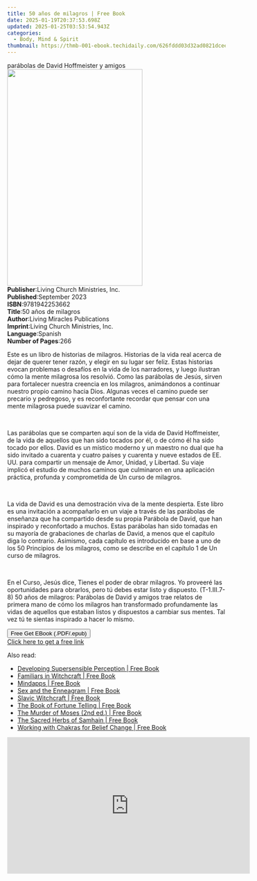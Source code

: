 ```yaml
---
title: 50 años de milagros | Free Book
date: 2025-01-19T20:37:53.698Z
updated: 2025-01-25T03:53:54.943Z
categories:
  - Body, Mind & Spirit
thumbnail: https://thmb-001-ebook.techidaily.com/626fddd03d32ad0821dceee1b0cd32e4b5172df8850423b56a4c898d549ecc8b.jpg
---
```

<main id="book-container">
  <div class="flex flex-col">
    <div class="book-brief flex-1 py-6 px-4 sm:p-6 md:py-10 md:px-8">
      <!-- brief-->
      <div class="book-brief-main">parábolas de David Hoffmeister y amigos</div>
    </div>
    <div
      class="book-meta-info flex-1 grid gap-4 col-start-1 col-end-3 row-start-1 sm:mb-6 sm:grid-cols-4 lg:gap-6 lg:col-start-2 lg:row-end-6 lg:row-span-6 lg:mb-0"
    >
      <div
        class="book-meta-info-left place-content-center mt-4 p-4 text-sm leading-6 col-start-2 col-span-2 dark:text-slate-400"
      >
        <img
          class="w-full h-500 object-cover rounded-lg sm:h-255 sm:col-span-2 lg:col-span-full"
          src="https://img-001-ebook.techidaily.com/b194e1193aa00903ce0380643a286ac51d1e838cee67015e86b178a9722031c1.jpg"
          alt=""
          width="312"
          height="500"
        />
      </div>
      <div
        class="book-meta-info-right mt-2 col-start-1 row-start-2 col-span-3 self-center"
      >
        <!-- meta data  -->
        <div class="flex flex-col px-4 md:px-8">
          <div class="flex-1">
            <strong>Publisher</strong>:<span class="px-2"
              >Living Church Ministries, Inc.</span
            >
          </div>
          <div class="flex-1">
            <strong>Published</strong>:<span class="px-2">September 2023</span>
          </div>
          <div class="flex-1">
            <strong>ISBN</strong>:<span class="px-2">9781942253662</span>
          </div>
          <div class="flex-1">
            <strong>Title</strong>:<span class="px-2">50 años de milagros</span>
          </div>
          <div class="flex-1">
            <strong>Author</strong>:<span class="px-2"
              >Living Miracles Publications</span
            >
          </div>
          <div class="flex-1">
            <strong>Imprint</strong>:<span class="px-2"
              >Living Church Ministries, Inc.</span
            >
          </div>
          <div class="flex-1">
            <strong>Language</strong>:<span class="px-2">Spanish</span>
          </div>
          <div class="flex-1">
            <strong>Number of Pages</strong>:<span class="px-2">266</span>
          </div>
        </div>
      </div>
    </div>
    <div class="book-description flex-1 py-6 px-4 sm:p-6 md:py-10 md:px-8">
      <div class="book-description-main">
        <div accordion-content="" id="description">
          <p>
            Este es un libro de historias de milagros. Historias de la vida real
            acerca de dejar de querer tener razón, y elegir en su lugar ser
            feliz. Estas historias evocan problemas o desafíos en la vida de los
            narradores, y luego ilustran cómo la mente milagrosa los resolvió.
            Como las parábolas de Jesús, sirven para fortalecer nuestra creencia
            en los milagros, animándonos a continuar nuestro propio camino hacia
            Dios. Algunas veces el camino puede ser precario y pedregoso, y es
            reconfortante recordar que pensar con una mente milagrosa puede
            suavizar el camino.
          </p>
          <p><br /></p>
          <p>
            Las parábolas que se comparten aquí son de la vida de David
            Hoffmeister, de la vida de aquellos que han sido tocados por él, o
            de cómo él ha sido tocado por ellos. David es un místico moderno y
            un maestro no dual que ha sido invitado a cuarenta y cuatro países y
            cuarenta y nueve estados de EE. UU. para compartir un mensaje de
            Amor, Unidad, y Libertad. Su viaje implicó el estudio de muchos
            caminos que culminaron en una aplicación práctica, profunda y
            comprometida de Un curso de milagros.
          </p>
          <p><br /></p>
          <p>
            La vida de David es una demostración viva de la mente despierta.
            Este libro es una invitación a acompañarlo en un viaje a través de
            las parábolas de enseñanza que ha compartido desde su propia
            Parábola de David, que han inspirado y reconfortado a muchos. Estas
            parábolas han sido tomadas en su mayoría de grabaciones de charlas
            de David, a menos que el capítulo diga lo contrario. Asimismo, cada
            capítulo es introducido en base a uno de los 50 Principios de los
            milagros, como se describe en el capítulo 1 de Un curso de milagros.
          </p>
          <p><br /></p>
          <p>
            En el Curso, Jesús dice, Tienes el poder de obrar milagros. Yo
            proveeré las oportunidades para obrarlos, pero tú debes estar listo
            y dispuesto. (T-1.III.7-8) 50 años de milagros: Parábolas de David y
            amigos trae relatos de primera mano de cómo los milagros han
            transformado profundamente las vidas de aquellos que estaban listos
            y dispuestos a cambiar sus mentes. Tal vez tú te sientas inspirado a
            hacer lo mismo.
          </p>
        </div>
        <div class="accordion-fader"></div>
      </div>
    </div>
    <div class="book-excerpts flex-1 py-6 px-4 sm:p-6 md:py-10 md:px-8"></div>
    <div
      class="book-about-author flex-1 py-6 px-4 sm:p-6 md:py-10 md:px-8"
    ></div>
    <div class="book-free-get flex-1 py-6 px-4 sm:p-6 md:py-10 md:px-8">
      <button
        id="btn-free-get"
        class="bg-blue-500 hover:bg-blue-700 text-white font-bold py-2 px-4 rounded"
      >
        Free Get EBook (.PDF/.epub)
      </button>
      <div id="countdown-display" class="px-2 text-lg mt-2"></div>
      <a
        id="free-link"
        class="hidden bg-blue-500 hover:bg-blue-700 text-white font-bold py-2 px-4 rounded"
        href="https://www.ebooks.com/en-us/book/211455603/50-a-os-de-milagros/living-miracles-publications/"
        target="_blank"
        >Click here to get a free link</a
      >
    </div>
    <script>
      let countdownTime = 0;
      let countdownInterval = null;
      document
        .getElementById('btn-free-get')
        .addEventListener('click', startCountdown);
      function startCountdown() {
        countdownTime = new Date().getTime() + 60000 * 3;
        countdownInterval = setInterval(updateCountdown, 1000);
        document.getElementById('btn-free-get').disabled = true;
        document
          .getElementById('btn-free-get')
          .classList.add('bg-gray-500', 'cursor-not-allowed');
      }
      function updateCountdown() {
        let currentTime = new Date().getTime();
        let timeLeft = countdownTime - currentTime;
        let secondsLeft = Math.floor(timeLeft / 1000);
        document.getElementById('countdown-display').innerHTML =
          `Remaining time: ${secondsLeft} seconds.`;
        if (secondsLeft <= 0) {
          clearInterval(countdownInterval);
          document.getElementById('btn-free-get').classList.add('hidden');
          document.getElementById('free-link').classList.remove('hidden');
          document.getElementById('countdown-display').innerHTML = '';
        }
      }
    </script>
  </div>
</main>

<ins class="adsbygoogle"
      style="display:block"
      data-ad-client="ca-pub-7571918770474297"
      data-ad-slot="8358498916"
      data-ad-format="auto"
      data-full-width-responsive="true"></ins>
    

<span class="atpl-alsoreadstyle">Also read:</span>
<div><ul>
<li><a href="https://novels-ebooks.techidaily.com/209518622-9781620558768-developing-supersensible-perception/"><u>Developing Supersensible Perception | Free Book</u></a></li>
<li><a href="https://novels-ebooks.techidaily.com/209518621-9781620558478-familiars-in-witchcraft/"><u>Familiars in Witchcraft | Free Book</u></a></li>
<li><a href="https://novels-ebooks.techidaily.com/209518627-9781620558195-mindapps/"><u>Mindapps | Free Book</u></a></li>
<li><a href="https://novels-ebooks.techidaily.com/209518629-9781620558843-sex-and-the-enneagram/"><u>Sex and the Enneagram | Free Book</u></a></li>
<li><a href="https://novels-ebooks.techidaily.com/209518619-9781620558430-slavic-witchcraft/"><u>Slavic Witchcraft | Free Book</u></a></li>
<li><a href="https://novels-ebooks.techidaily.com/209519670-9781788887021-the-book-of-fortune-telling/"><u>The Book of Fortune Telling | Free Book</u></a></li>
<li><a href="https://novels-ebooks.techidaily.com/209518624-9781591433378-the-murder-of-moses-2nd-ed/"><u>The Murder of Moses (2nd ed.) | Free Book</u></a></li>
<li><a href="https://novels-ebooks.techidaily.com/209518620-9781620558621-the-sacred-herbs-of-samhain/"><u>The Sacred Herbs of Samhain | Free Book</u></a></li>
<li><a href="https://novels-ebooks.techidaily.com/209518625-9781620559031-working-with-chakras-for-belief-change/"><u>Working with Chakras for Belief Change | Free Book</u></a></li>
</ul></div>

<!-- affiliate ads begin -->
<iframe width="560" height="315" src="https://www.youtube.com/embed/c17xsnbinCQ?si=xHKslFgC3QbxY4qW" title="YouTube video player" frameborder="0" allow="accelerometer; autoplay; clipboard-write; encrypted-media; gyroscope; picture-in-picture; web-share" referrerpolicy="strict-origin-when-cross-origin" allowfullscreen></iframe>
<!-- affiliate ads end -->

